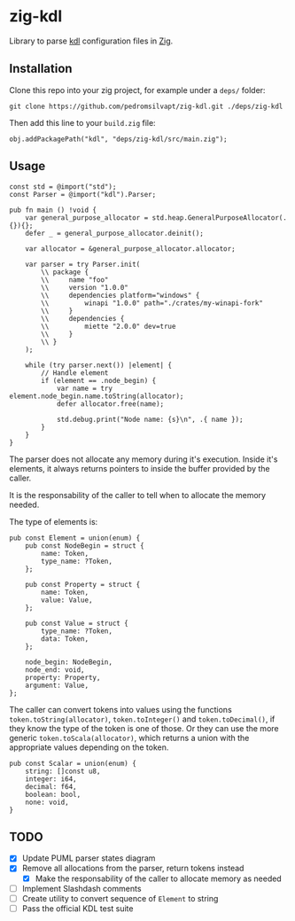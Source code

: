 # zig-kdl

Library to parse [kdl](kdl.dev) configuration files in [Zig](ziglang.org/).

## Installation

Clone this repo into your zig project, for example under a `deps/` folder:
```shell
git clone https://github.com/pedromsilvapt/zig-kdl.git ./deps/zig-kdl
```

Then add this line to your `build.zig` file:
```zig
obj.addPackagePath("kdl", "deps/zig-kdl/src/main.zig");
```

## Usage
```zig
const std = @import("std");
const Parser = @import("kdl").Parser;

pub fn main () !void {
    var general_purpose_allocator = std.heap.GeneralPurposeAllocator(.{}){};
    defer _ = general_purpose_allocator.deinit();

    var allocator = &general_purpose_allocator.allocator;

    var parser = try Parser.init(
        \\ package {
        \\     name "foo"
        \\     version "1.0.0"
        \\     dependencies platform="windows" {
        \\         winapi "1.0.0" path="./crates/my-winapi-fork"
        \\     }
        \\     dependencies {
        \\         miette "2.0.0" dev=true
        \\     }
        \\ }
    );

    while (try parser.next()) |element| {
        // Handle element
        if (element == .node_begin) {
            var name = try element.node_begin.name.toString(allocator);
            defer allocator.free(name);

            std.debug.print("Node name: {s}\n", .{ name });
        }
    }
}
```

The parser does not allocate any memory during it's execution. Inside it's elements, it always returns pointers to inside the buffer provided by the caller.

It is the responsability of the caller to tell when to allocate the memory needed.

The type of elements is:
```zig
pub const Element = union(enum) {
    pub const NodeBegin = struct {
        name: Token,
        type_name: ?Token,
    };

    pub const Property = struct {
        name: Token,
        value: Value,
    };

    pub const Value = struct {
        type_name: ?Token,
        data: Token,
    };

    node_begin: NodeBegin,
    node_end: void,
    property: Property,
    argument: Value,
};
```

The caller can convert tokens into values using the functions `token.toString(allocator)`, `token.toInteger()` and `token.toDecimal()`, if they know the type of the token is one of those. Or they can use the more generic `token.toScala(allocator)`, which returns a union with the appropriate values depending on the token.

```zig
pub const Scalar = union(enum) {
    string: []const u8,
    integer: i64,
    decimal: f64,
    boolean: bool,
    none: void,
}
```

## TODO
 - [x] Update PUML parser states diagram
 - [x] Remove all allocations from the parser, return tokens instead
   - [x] Make the responsability of the caller to allocate memory as needed
 - [ ] Implement Slashdash comments
 - [ ] Create utility to convert sequence of `Element` to string
 - [ ] Pass the official KDL test suite